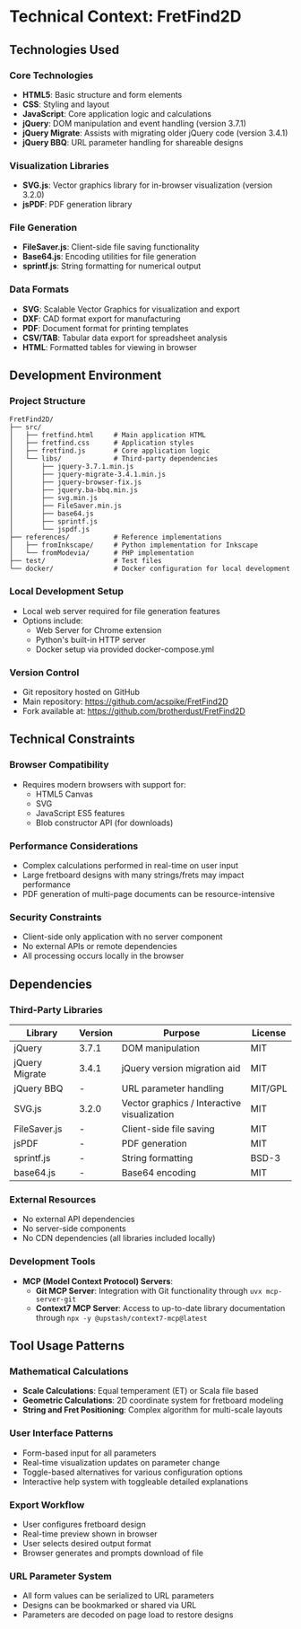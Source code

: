 # Technical Context: FretFind2D

## Technologies Used

### Core Technologies
- **HTML5**: Basic structure and form elements
- **CSS**: Styling and layout
- **JavaScript**: Core application logic and calculations
- **jQuery**: DOM manipulation and event handling (version 3.7.1)
- **jQuery Migrate**: Assists with migrating older jQuery code (version 3.4.1)
- **jQuery BBQ**: URL parameter handling for shareable designs

### Visualization Libraries
- **SVG.js**: Vector graphics library for in-browser visualization (version 3.2.0)
- **jsPDF**: PDF generation library

### File Generation
- **FileSaver.js**: Client-side file saving functionality
- **Base64.js**: Encoding utilities for file generation
- **sprintf.js**: String formatting for numerical output

### Data Formats
- **SVG**: Scalable Vector Graphics for visualization and export
- **DXF**: CAD format export for manufacturing
- **PDF**: Document format for printing templates
- **CSV/TAB**: Tabular data export for spreadsheet analysis
- **HTML**: Formatted tables for viewing in browser

## Development Environment

### Project Structure
```
FretFind2D/
├── src/
│   ├── fretfind.html     # Main application HTML
│   ├── fretfind.css      # Application styles
│   ├── fretfind.js       # Core application logic
│   └── libs/             # Third-party dependencies
│       ├── jquery-3.7.1.min.js
│       ├── jquery-migrate-3.4.1.min.js
│       ├── jquery-browser-fix.js
│       ├── jquery.ba-bbq.min.js
│       ├── svg.min.js
│       ├── FileSaver.min.js
│       ├── base64.js
│       ├── sprintf.js
│       └── jspdf.js
├── references/           # Reference implementations
│   ├── fromInkscape/     # Python implementation for Inkscape
│   └── fromModevia/      # PHP implementation
├── test/                 # Test files
└── docker/               # Docker configuration for local development
```

### Local Development Setup
- Local web server required for file generation features
- Options include:
  - Web Server for Chrome extension
  - Python's built-in HTTP server
  - Docker setup via provided docker-compose.yml

### Version Control
- Git repository hosted on GitHub
- Main repository: https://github.com/acspike/FretFind2D
- Fork available at: https://github.com/brotherdust/FretFind2D

## Technical Constraints

### Browser Compatibility
- Requires modern browsers with support for:
  - HTML5 Canvas
  - SVG
  - JavaScript ES5 features
  - Blob constructor API (for downloads)

### Performance Considerations
- Complex calculations performed in real-time on user input
- Large fretboard designs with many strings/frets may impact performance
- PDF generation of multi-page documents can be resource-intensive

### Security Constraints
- Client-side only application with no server component
- No external APIs or remote dependencies
- All processing occurs locally in the browser

## Dependencies

### Third-Party Libraries
| Library      | Version | Purpose                             | License    |
|--------------|---------|-------------------------------------|------------|
| jQuery       | 3.7.1   | DOM manipulation                    | MIT        |
| jQuery Migrate | 3.4.1 | jQuery version migration aid        | MIT        |
| jQuery BBQ   | -       | URL parameter handling              | MIT/GPL    |
| SVG.js       | 3.2.0   | Vector graphics / Interactive visualization | MIT        |
| FileSaver.js | -       | Client-side file saving             | MIT        |
| jsPDF        | -       | PDF generation                      | MIT        |
| sprintf.js   | -       | String formatting                   | BSD-3      |
| base64.js    | -       | Base64 encoding                     | MIT        |

### External Resources
- No external API dependencies
- No server-side components
- No CDN dependencies (all libraries included locally)

### Development Tools
- **MCP (Model Context Protocol) Servers**:
  - **Git MCP Server**: Integration with Git functionality through `uvx mcp-server-git`
  - **Context7 MCP Server**: Access to up-to-date library documentation through `npx -y @upstash/context7-mcp@latest`

## Tool Usage Patterns

### Mathematical Calculations
- **Scale Calculations**: Equal temperament (ET) or Scala file based
- **Geometric Calculations**: 2D coordinate system for fretboard modeling
- **String and Fret Positioning**: Complex algorithm for multi-scale layouts

### User Interface Patterns
- Form-based input for all parameters
- Real-time visualization updates on parameter change
- Toggle-based alternatives for various configuration options
- Interactive help system with toggleable detailed explanations

### Export Workflow
- User configures fretboard design
- Real-time preview shown in browser
- User selects desired output format
- Browser generates and prompts download of file

### URL Parameter System
- All form values can be serialized to URL parameters
- Designs can be bookmarked or shared via URL
- Parameters are decoded on page load to restore designs
